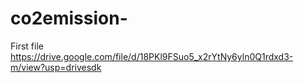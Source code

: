 # co2emission-
First file 
https://drive.google.com/file/d/18PKl9FSuo5_x2rYtNy6yln0Q1rdxd3-m/view?usp=drivesdk
